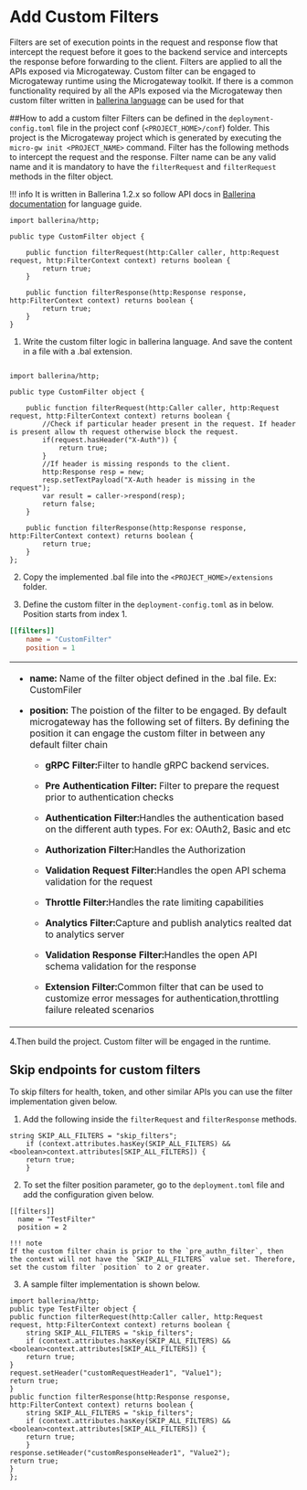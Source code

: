 # Add Custom Filters
Filters are set of execution points in the request and response flow that intercept the request before it goes to the backend service and intercepts the response before forwarding to the client.
Filters are applied to all the APIs exposed via Microgateway. Custom filter can be engaged to Microgateway runtime using the Microgateway toolkit.
If there is a common functionality required by all the APIs exposed via the Microgateway then custom filter written in [ballerina language](https://ballerina.io/) can be used for that

##How to add a custom filter
Filters  can be defined in the `deployment-config.toml` file in the project conf (`<PROJECT_HOME>/conf`) folder. 
This project is the Microgateway project which is generated by executing the `micro-gw init <PROJECT_NAME>` command.
Filter has the following methods to intercept the request and the response. Filter name can be any valid name and it is mandatory to have the
`filterRequest` and `filterRequest` methods in the filter object.

!!! info
    It is written in Ballerina 1.2.x so follow API docs in [Ballerina documentation](https://ballerina.io/learn/api-docs/ballerina/) for language guide.

``` ballerina
import ballerina/http;

public type CustomFilter object {

	public function filterRequest(http:Caller caller, http:Request request, http:FilterContext context) returns boolean {
		return true;
	}

	public function filterResponse(http:Response response, http:FilterContext context) returns boolean {
		return true;
	}
}      

```

1. Write the custom filter logic in ballerina language. And save the content in a file with a .bal extension.
``` ballerina

import ballerina/http;

public type CustomFilter object {

	public function filterRequest(http:Caller caller, http:Request request, http:FilterContext context) returns boolean {
		//Check if particular header present in the request. If header is present allow th request otherwise block the request.
		if(request.hasHeader("X-Auth")) {
			return true;
		}
		//If header is missing responds to the client.
		http:Response resp = new;
		resp.setTextPayload("X-Auth header is missing in the request");
		var result = caller->respond(resp);
		return false;
	}

	public function filterResponse(http:Response response, http:FilterContext context) returns boolean {
		return true;
	}
};             

```

2. Copy the implemented .bal file into the `<PROJECT_HOME>/extensions` folder.

3. Define the custom filter in the `deployment-config.toml` as in below. Position starts from index 1.
``` toml
[[filters]]
    name = "CustomFilter"
    position = 1

```

<table>
    <tbody>
        <tr class="odd">
            <td>
                <div class="content-wrapper">
                    <ul><li>
                    <p><strong>name:</strong> Name of the filter object defined in the .bal file. Ex: CustomFiler</p>
                    </li><li>
                    <p><strong>position:</strong>
                    The poistion of the filter to be engaged. By default microgateway has the following set of filters. By defining the position it can engage the custom filter in between any default filter chain</p>
                    <ul><li>
                        <p><strong>gRPC Filter:</strong>Filter to handle gRPC backend services.</p>
                        </li><li>
                        <p><strong>Pre Authentication Filter: </strong> Filter to prepare the request prior to authentication checks</p>
                        </li><li>
                        <p><strong>Authentication Filter:</strong>Handles the authentication based on the different auth types. For ex: OAuth2, Basic and etc</p>
                        </li><li>
                        <p><strong>Authorization Filter:</strong>Handles the Authorization</p>
                        </li><li>
                        <p><strong>Validation Request Filter:</strong>Handles the open API schema validation for the request</p>
                        </li><li>
                        <p><strong>Throttle Filter:</strong>Handles the rate limiting capabilities</p>
                        </li><li>
                        <p><strong>Analytics Filter:</strong>Capture and publish analytics realted dat to analytics server</p>
                        </li><li>
                        <p><strong>Validation Response Filter:</strong>Handles the open API schema validation for the response</p>
                        </li><li>
                        <p><strong>Extension Filter:</strong>Common filter that can be used to customize error messages for authentication,throttling failure releated scenarios</p>
                        </li></ul>
                    </li></ul>
                </div>
            </td>
        </tr>
    </tbody>
</table> 

4.Then build the project. Custom filter will be engaged in the runtime.

##  Skip endpoints for custom filters

To skip filters for health, token, and other similar APIs you can use the filter implementation given below.

1.  Add the following inside the `filterRequest` and `filterResponse` methods.

```
string SKIP_ALL_FILTERS = "skip_filters";
    if (context.attributes.hasKey(SKIP_ALL_FILTERS) && <boolean>context.attributes[SKIP_ALL_FILTERS]) {
    return true;
    }
```
2.  To set the filter position parameter, go to the `deployment.toml` file and add the configuration given below.

```
[[filters]]
  name = "TestFilter"
  position = 2
```

    !!! note
    If the custom filter chain is prior to the `pre_authn_filter`, then the context will not have the `SKIP_ALL_FILTERS` value set. Therefore, set the custom filter `position` to 2 or greater.

3.  A sample filter implementation is shown below.

```
import ballerina/http;
public type TestFilter object {
public function filterRequest(http:Caller caller, http:Request request, http:FilterContext context) returns boolean {
    string SKIP_ALL_FILTERS = "skip_filters";
    if (context.attributes.hasKey(SKIP_ALL_FILTERS) && <boolean>context.attributes[SKIP_ALL_FILTERS]) {
    return true;
}
request.setHeader("customRequestHeader1", "Value1");
return true;
}
public function filterResponse(http:Response response, http:FilterContext context) returns boolean {
    string SKIP_ALL_FILTERS = "skip_filters";
    if (context.attributes.hasKey(SKIP_ALL_FILTERS) && <boolean>context.attributes[SKIP_ALL_FILTERS]) {
    return true;
    }
response.setHeader("customResponseHeader1", "Value2");
return true;
}
};
```

